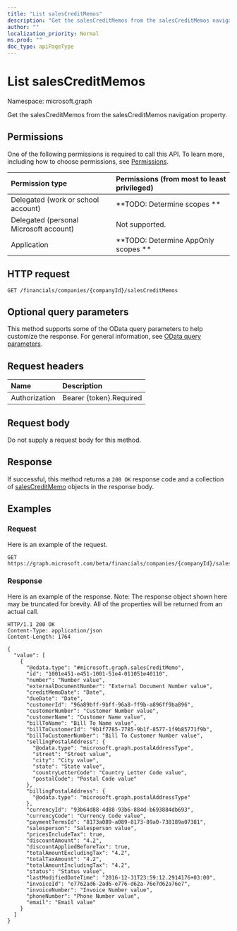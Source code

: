```yaml
---
title: "List salesCreditMemos"
description: "Get the salesCreditMemos from the salesCreditMemos navigation property."
author: ""
localization_priority: Normal
ms.prod: ""
doc_type: apiPageType
---
```


# List salesCreditMemos

Namespace: microsoft.graph

Get the salesCreditMemos from the salesCreditMemos navigation property.

## Permissions
One of the following permissions is required to call this API. To learn more, including how to choose permissions, see [Permissions](/concepts/permissions-reference.md).

|Permission type|Permissions (from most to least privileged)|
|:---|:---|
|Delegated (work or school account)|**TODO: Determine scopes **|
|Delegated (personal Microsoft account)|Not supported.|
|Application|**TODO: Determine AppOnly scopes **|

## HTTP request
<!-- {
  "blockType": "ignored"
}
-->
``` http
GET /financials/companies/{companyId}/salesCreditMemos
```

## Optional query parameters
This method supports some of the OData query parameters to help customize the response. For general information, see [OData query parameters](/graph/query-parameters).

## Request headers
|Name|Description|
|:---|:---|
|Authorization|Bearer {token}.Required|

## Request body
Do not supply a request body for this method.

## Response
If successful, this method returns a `200 OK` response code and a collection of [salesCreditMemo](../resources/salescreditmemo.md) objects in the response body.

## Examples

### Request
Here is an example of the request.
<!-- {
  "blockType": "request",
  "name": "get_salescreditmemo"
}
-->
``` http
GET https://graph.microsoft.com/beta/financials/companies/{companyId}/salesCreditMemos
```

### Response
Here is an example of the response. Note: The response object shown here may be truncated for brevity. All of the properties will be returned from an actual call.
<!-- {
  "blockType": "response",
  "truncated": true,
  "@odata.type": "collection(microsoft.graph.salescreditmemo)"
}
-->
``` http
HTTP/1.1 200 OK
Content-Type: application/json
Content-Length: 1764

{
  "value": [
    {
      "@odata.type": "#microsoft.graph.salesCreditMemo",
      "id": "1001e451-e451-1001-51e4-011051e40110",
      "number": "Number value",
      "externalDocumentNumber": "External Document Number value",
      "creditMemoDate": "Date",
      "dueDate": "Date",
      "customerId": "96a89bff-9bff-96a8-ff9b-a896ff9ba896",
      "customerNumber": "Customer Number value",
      "customerName": "Customer Name value",
      "billToName": "Bill To Name value",
      "billToCustomerId": "9b1f7785-7785-9b1f-8577-1f9b85771f9b",
      "billToCustomerNumber": "Bill To Customer Number value",
      "sellingPostalAddress": {
        "@odata.type": "microsoft.graph.postalAddressType",
        "street": "Street value",
        "city": "City value",
        "state": "State value",
        "countryLetterCode": "Country Letter Code value",
        "postalCode": "Postal Code value"
      },
      "billingPostalAddress": {
        "@odata.type": "microsoft.graph.postalAddressType"
      },
      "currencyId": "93b64d88-4d88-93b6-884d-b693884db693",
      "currencyCode": "Currency Code value",
      "paymentTermsId": "8173a089-a089-8173-89a0-738189a07381",
      "salesperson": "Salesperson value",
      "pricesIncludeTax": true,
      "discountAmount": "4.2",
      "discountAppliedBeforeTax": true,
      "totalAmountExcludingTax": "4.2",
      "totalTaxAmount": "4.2",
      "totalAmountIncludingTax": "4.2",
      "status": "Status value",
      "lastModifiedDateTime": "2016-12-31T23:59:12.2914176+03:00",
      "invoiceId": "e7762ad6-2ad6-e776-d62a-76e7d62a76e7",
      "invoiceNumber": "Invoice Number value",
      "phoneNumber": "Phone Number value",
      "email": "Email value"
    }
  ]
}
```

